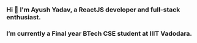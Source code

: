 ### Hi 👋 I'm Ayush Yadav, a ReactJS developer and full-stack enthusiast.
### I’m currently a Final year BTech CSE student at IIIT Vadodara.

<!--
**ayushy11/ayushy11** is a ✨ _special_ ✨ repository because its `README.md` (this file) appears on your GitHub profile.

